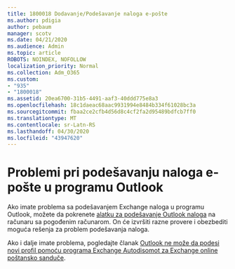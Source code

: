 ```yaml
---
title: 1800018 Dodavanje/Podešavanje naloga e-pošte
ms.author: pdigia
author: pebaum
manager: scotv
ms.date: 04/21/2020
ms.audience: Admin
ms.topic: article
ROBOTS: NOINDEX, NOFOLLOW
localization_priority: Normal
ms.collection: Adm_O365
ms.custom:
- "935"
- "1800018"
ms.assetid: 20ea6700-31b5-4491-aaf3-40ddd775e8a3
ms.openlocfilehash: 18c1daeac68aac9931994e8484b334f61028bc3a
ms.sourcegitcommit: fbaa2ce2cfb4d56d8c4cf2fa2d95489bdfcb7ff0
ms.translationtype: MT
ms.contentlocale: sr-Latn-RS
ms.lasthandoff: 04/30/2020
ms.locfileid: "43947620"
---
```

# <a name="problems-setting-up-an-email-account-in-outlook"></a>Problemi pri podešavanju naloga e-pošte u programu Outlook

Ako imate problema sa podešavanjem Exchange naloga u programu Outlook, možete da pokrenete [alatku za podešavanje Outlook naloga](https://aka.ms/SaRA-OutlookSetupProfile) na računaru sa pogođenim računarom. On će izvršiti razne provere i obezbediti moguća rešenja za problem podešavanja naloga.
  
Ako i dalje imate problema, pogledajte članak [Outlook ne može da podesi novi profil pomoću programa Exchange Autodisomot za Exchange online poštansko sanduče](https://docs.microsoft.com/exchange/troubleshoot/outlook-profiles/cannot-set-up-profile-autodiscover).
  